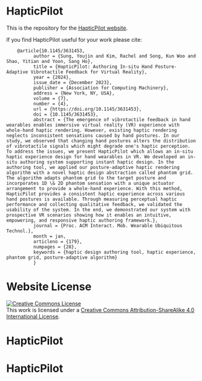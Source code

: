 # HapticPilot

This is the repository for the [HapticPilot website](https://hci-tech-lab.github.io/HapticPilot/).

If you find HapticPilot useful for your work please cite:
```
    @article{10.1145/3631453,
          author = {Sung, Youjin and Kim, Rachel and Song, Kun Woo and Shao, Yitian and Yoon, Sang Ho},
          title = {HapticPilot: Authoring In-situ Hand Posture-Adaptive Vibrotactile Feedback for Virtual Reality},
          year = {2024},
          issue_date = {December 2023},
          publisher = {Association for Computing Machinery},
          address = {New York, NY, USA},
          volume = {7},
          number = {4},
          url = {https://doi.org/10.1145/3631453},
          doi = {10.1145/3631453},
          abstract = {The emergence of vibrotactile feedback in hand wearables enables immersive virtual reality (VR) experience with whole-hand haptic rendering. However, existing haptic rendering neglects inconsistent sensations caused by hand postures. In our study, we observed that changing hand postures alters the distribution of vibrotactile signals which might degrade one's haptic perception. To address the issues, we present HapticPilot which allows an in-situ haptic experience design for hand wearables in VR. We developed an in-situ authoring system supporting instant haptic design. In the authoring tool, we applied our posture-adaptive haptic rendering algorithm with a novel haptic design abstraction called phantom grid. The algorithm adapts phantom grid to the target posture and incorporates 1D \& 2D phantom sensation with a unique actuator arrangement to provide a whole-hand experience. With this method, HapticPilot provides a consistent haptic experience across various hand postures is available. Through measuring perceptual haptic performance and collecting qualitative feedback, we validated the usability of the system. In the end, we demonstrated our system with prospective VR scenarios showing how it enables an intuitive, empowering, and responsive haptic authoring framework.},
          journal = {Proc. ACM Interact. Mob. Wearable Ubiquitous Technol.},
          month = jan,
          articleno = {179},
          numpages = {28},
          keywords = {haptic design authoring tool, haptic experience, phantom grid, posture-adaptive algorithm}
          }        
```

# Website License
<a rel="license" href="http://creativecommons.org/licenses/by-sa/4.0/"><img alt="Creative Commons License" style="border-width:0" src="https://i.creativecommons.org/l/by-sa/4.0/88x31.png" /></a><br />This work is licensed under a <a rel="license" href="http://creativecommons.org/licenses/by-sa/4.0/">Creative Commons Attribution-ShareAlike 4.0 International License</a>.

# HapticPilot
# HapticPilot
